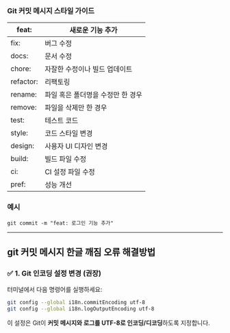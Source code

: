 ### Git 커밋 메시지 스타일 가이드

| feat: | 새로운 기능 추가 |
| --- | --- |
| fix: | 버그 수정 |
| docs: | 문서 수정 |
| chore: | 자잘한 수정이나 빌드 업데이트 |
| refactor: | 리팩토링 |
| rename: | 파일 혹은 폴더명을 수정만 한 경우 |
| remove: | 파일을 삭제만 한 경우 |
| test: | 테스트 코드 |
| style: | 코드 스타일 변경 |
| design: | 사용자 UI 디자인 변경 |
| build: | 빌드 파일 수정 |
| ci: | CI 설정 파일 수정 |
| pref: | 성능 개선 |

### 예시

`git commit -m "feat: 로그인 기능 추가"`

---

## git 커밋 메시지 한글 깨짐 오류 해결방법

### ✅ 1. Git 인코딩 설정 변경 (권장)

터미널에서 다음 명령어를 실행하세요:

```bash
git config --global i18n.commitEncoding utf-8
git config --global i18n.logOutputEncoding utf-8
```

이 설정은 Git이 **커밋 메시지와 로그를 UTF-8로 인코딩/디코딩**하도록 지정합니다.

